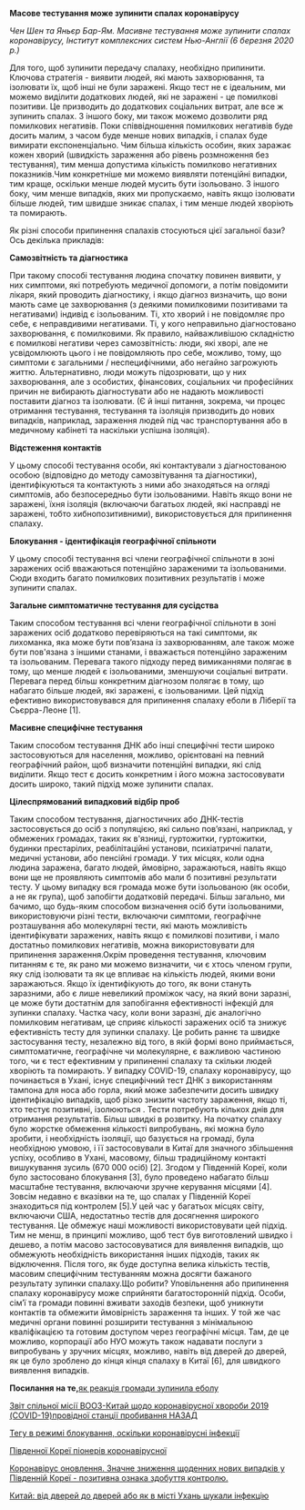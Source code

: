 **Масове тестування може зупинити спалах коронавірусу**

*Чен Шен та Яньєр Бар-Ям. Масивне тестування може зупинити спалах коронавірусу, Інститут комплексних систем Нью-Англії (6 березня 2020 р.)*

Для того, щоб зупинити передачу спалаху, необхідно припинити. Ключова стратегія - виявити людей, які мають захворювання, та ізолювати їх, щоб інші не були заражені. Якщо тест не є ідеальним, ми можемо виділити додаткових людей, які не заражені - це помилкові позитиви. Це призводить до додаткових соціальних витрат, але все ж зупинить спалах. З іншого боку, ми також можемо дозволити ряд помилкових негативів. Поки співвідношення помилкових негативів буде досить малим, з часом буде менше нових випадків, і спалах буде вимирати експоненціально. Чим більша кількість особин, яких заражає кожен хворий (швидкість зараження або рівень розмноження без тестування), тим менша допустима кількість помилково негативних показників.Чим конкретніше ми можемо виявляти потенційні випадки, тим краще, оскільки менше людей мусить бути ізольовано. З іншого боку, чим менше випадків, яких ми пропускаємо, навіть якщо ізолювати більше людей, тим швидше зникає спалах, і тим менше людей хворіють та помирають. 

Як різні способи припинення спалахів стосуються цієї загальної бази? Ось декілька прикладів:

**Самозвітність та діагностика**

При такому способі тестування людина спочатку повинен виявити, у них симптоми, які потребують медичної допомоги, а потім повідомити лікаря, який проводить діагностику, і якщо діагноз визначить, що вони мають саме це захворювання (з деякими помилковими позитивами та негативами) індивід є ізольованим. Ті, хто хворий і не повідомляє про себе, є неправдивими негативами. Ті, у кого неправильно діагностовано захворювання, є помилковими. Як правило, найважливішою складністю є помилкові негативи через самозвітність: люди, які хворі, але не усвідомлюють цього і не повідомляють про себе, можливо, тому, що симптоми є загальними / неспецифічними, або негайно загрожують життю. Альтернативно, люди можуть підозрювати, що у них захворювання, але з особистих, фінансових, соціальних чи професійних причин не вибирають діагностувати або не надають можливості поставити діагноз та ізолювати. (Є й інші питання, зокрема, чи процес отримання тестування, тестування та ізоляція призводить до нових випадків, наприклад, зараження людей під час транспортування або в медичному кабінеті та наскільки успішна ізоляція). 

**Відстеження контактів** 

У цьому способі тестування особи, які контактували з діагностованою особою (відповідно до методу самозвітування та діагностики), ідентифікуються та контактують з ними або знаходяться на огляді симптомів, або безпосередньо бути ізольованими. Навіть якщо вони не заражені, їхня ізоляція (включаючи багатьох людей, які насправді не заражені, тобто хибнопозитивними), використовується для припинення спалаху. 

**Блокування - ідентифікація географічної спільноти**

 У цьому способі тестування всі члени географічної спільноти в зоні заражених осіб вважаються потенційно зараженими та ізольованими. Сюди входить багато помилкових позитивних результатів і може зупинити спалах. 

**Загальне симптоматичне тестування для сусідства** 

Таким способом тестування всі члени географічної спільноти в зоні заражених осіб додатково перевіряються на такі симптоми, як лихоманка, яка може бути пов’язана із захворюванням, але також може бути пов'язана з іншими станами, і вважається потенційно зараженим та ізольованим. Перевага такого підходу перед вимиканнями полягає в тому, що менше людей є ізольованими, зменшуючи соціальні витрати. Перевага перед більш конкретним діагнозом полягає в тому, що набагато більше людей, які заражені, є ізольованими. Цей підхід ефективно використовувався для припинення спалаху еболи в Ліберії та Сьєрра-Леоне [1].

**Масивне специфічне тестування** 

Таким способом тестування ДНК або інші специфічні тести широко застосовуються для населення, можливо, орієнтовані на певний географічний район, щоб визначити потенційні випадки, які слід виділити. Якщо тест є досить конкретним і його можна застосовувати досить широко, такий підхід може зупинити спалах. 

**Цілеспрямований випадковий відбір проб** 

Таким способом тестування, діагностичних або ДНК-тестів застосовується до осіб з популяцією, які сильно пов’язані, наприклад, у обмежених громадах, таких як в'язниці, гуртожитки, гуртожитки, будинки престарілих, реабілітаційні установи, психіатричні палати, медичні установи, або пенсійні громади. У тих місцях, коли одна людина заражена, багато людей, ймовірно, заражаються, навіть якщо вони ще не проявляють симптомів або мали б позитивні результати тесту. У цьому випадку вся громада може бути ізольованою (як особи, а не як група), щоб запобігти додатковій передачі. Більш загально, ми бачимо, що будь-яким способом визначення осіб бути ізольованими, використовуючи різні тести, включаючи симптоми, географічне розташування або молекулярні тести, які мають можливість ідентифікувати заражених, навіть якщо є помилкові позитиви, і мало достатньо помилкових негативів, можна використовувати для припинення зараження.Окрім проведення тестування, ключовим питанням є те, як рано ми можемо визначити, чи є хтось членом групи, яку слід ізолювати та як це впливає на кількість людей, якими вони заражаються. Якщо їх ідентифікують до того, як вони стануть заразними, або є лише невеликий проміжок часу, на який вони заразні, це може бути достатнім для запобігання ефективності інфекцій для зупинки спалаху. Частка часу, коли вони заразні, діє аналогічно помилковим негативам, це сприяє кількості заражених осіб та знижує ефективність тесту для зупинки спалаху. Це робить раннє та швидке застосування тесту, незалежно від того, в якій формі воно приймається, симптоматичне, географічне чи молекулярне, є важливою частиною того, чи є тест ефективним у припиненні спалаху та скільки людей хворіють та помирають. У випадку COVID-19, спалаху коронавірусу, що починається в Ухані, існує специфічний тест ДНК з використанням тампона для носа або горла, який може забезпечити досить швидку ідентифікацію випадків, щоб різко знизити частоту зараження, якщо ті, хто тестує позитивні, ізолюються . Тести потребують кількох днів для отримання результатів. Більш швидкі в розвитку. На початку спалаху було жорстке обмеження кількості випробувань, які можна було зробити, і необхідність ізоляції, що базується на громаді, була необхідною умовою, і її застосовували в Китаї для значного збільшення успіху, особливо в Ухані, масовому, більш традиційному контакті вишукування зусиль (670 000 осіб) [2]. Згодом у Південній Кореї, коли було застосовано блокування [3], було проведено набагато більш масштабне тестування, включаючи зручне керування місцями [4]. Зовсім недавно є вказівки на те, що спалах у Південній Кореї знаходиться під контролем [5].У цей час у багатьох місцях світу, включаючи США, недостатньо тестів для досягнення широкого тестування. Це обмежує наші можливості використовувати цей підхід. Тим не менш, в принципі можливо, щоб тест був виготовлений швидко і дешево, а потім масово застосовуватися для виявлення випадків, що обмежують необхідність використання інших підходів, таких як відключення. Після того, як буде доступна велика кількість тестів, масовим специфічним тестуванням можна досягти бажаного результату зупинки спалаху.Що робити? Уповільнення або припинення спалаху коронавірусу може сприйняти багатосторонній підхід. Особи, сім’ї та громади повинні вживати заходів безпеки, щоб уникнути контактів та обмежити ймовірність зараження та інших. У той же час медичні органи повинні розширити тестування з мінімальною кваліфікацією та готовим доступом через географічні місця. Там, де це можливо, корпорації або НУО можуть також надавати послуги з випробувань у зручних місцях, можливо, навіть від дверей до дверей, як це було зроблено до кінця кінця спалаху в Китаї [6], для швидкого виявлення випадків. 

**Посилання на те,**[як реакція громади зупинила еболу](https://necsi.edu/how-community-response-stopped-ebola)

[Звіт спільної місії ВООЗ-Китай щодо коронавірусної хвороби 2019 (COVID-19)провідної станції пробивання НАЗАД](https://www.who.int/docs/default-source/coronaviruse/who-china-joint-mission-on-covid-19-final-report.pdf)

[Тегу в режимі блокування, оскільки коронавірусні інфекції](http://english.chosun.com/site/data/html_dir/2020/02/24/2020022401353.html)

[Південної Кореї піонерів коронавірусної](https://www.cnn.com/2020/03/02/asia/coronavirus-drive-through-south-korea-hnk-intl/index.html)

[Коронавірус оновлення. Значне зниження щоденних нових випадків у Південній Кореї - позитивна ознака здобуття контролю.](https://twitter.com/yaneerbaryam/status/1235734017699430401?s=20)

[Китай: від дверей до дверей або як в місті Ухань шукали інфекцію](https://www.courthousenews.com/china-goes-door-to-door-in-wuhan-seeking-infections/)